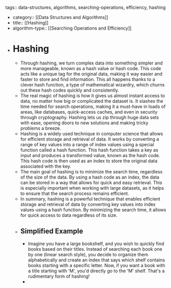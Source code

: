tags:: data-structures, algorithms, searching-operations, efficiency, hashing

- category:: [[Data Structures and Algorithms]]
- title:: [[Hashing]]
- algorithm-type:: [[Searching Operations and Efficiency]]
- # Hashing
	- Through hashing, we turn complex data into something simpler and more manageable, known as a hash value or hash code. This code acts like a unique tag for the original data, making it way easier and faster to store and find information. This all happens thanks to a clever hash function, a type of mathematical wizardry, which churns out these hash codes quickly and consistently.
	- The real magic of hashing is how it gives us almost instant access to data, no matter how big or complicated the dataset is. It slashes the time needed for search operations, making it a must-have in loads of areas, like databases, quick-access caches, and even in security through cryptography. Hashing lets us zip through huge data sets with ease, opening doors to new solutions and making tricky problems a breeze.
	- Hashing is a widely used technique in computer science that allows for efficient storage and retrieval of data. It works by converting a range of key values into a range of index values using a special function called a hash function. This hash function takes a key as input and produces a transformed value, known as the hash code. This hash code is then used as an index to store the original data associated with the key.
	- The main goal of hashing is to minimize the search time, regardless of the size of the data. By using a hash code as an index, the data can be stored in a way that allows for quick and easy retrieval. This is especially important when working with large datasets, as it helps to ensure that the search process remains efficient.
	- In summary, hashing is a powerful technique that enables efficient storage and retrieval of data by converting key values into index values using a hash function. By minimizing the search time, it allows for quick access to data regardless of its size.
	- ## Simplified Example
		- Imagine you have a large bookshelf, and you wish to quickly find books based on their titles. Instead of searching each book one by one (linear search style), you decide to organize them alphabetically and create an index that says which shelf contains books starting with a specific letter. Now, if you want a book with a title starting with 'M', you'd directly go to the 'M' shelf. That's a rudimentary form of hashing!
		-